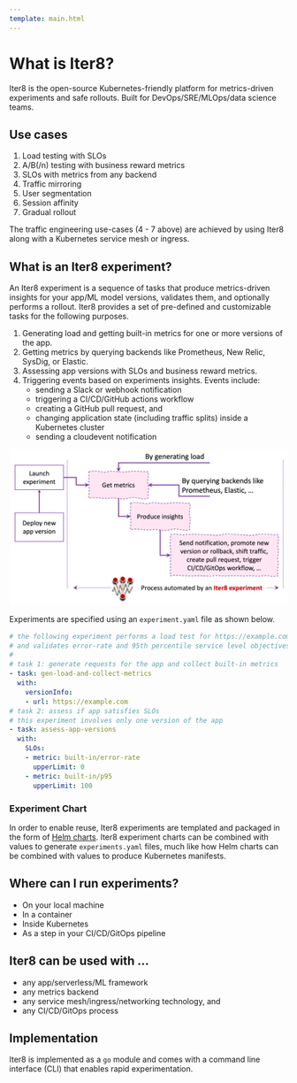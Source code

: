 ```yaml
---
template: main.html
---
```


# What is Iter8?
Iter8 is the open-source Kubernetes-friendly platform for metrics-driven experiments and safe rollouts. Built for DevOps/SRE/MLOps/data science teams.

## Use cases

1.  Load testing with SLOs
2.  A/B(/n) testing with business reward metrics
3.  SLOs with metrics from any backend
4.  Traffic mirroring
5.  User segmentation
6.  Session affinity
7.  Gradual rollout

The traffic engineering use-cases (4 - 7 above) are achieved by using Iter8 along with a Kubernetes service mesh or ingress.

## What is an Iter8 experiment?
An Iter8 experiment is a sequence of tasks that produce metrics-driven insights for your app/ML model versions, validates them, and optionally performs a rollout. Iter8 provides a set of pre-defined and customizable tasks for the following purposes.

1.  Generating load and getting built-in metrics for one or more versions of the app.
2.  Getting metrics by querying backends like Prometheus, New Relic, SysDig, or Elastic.
3.  Assessing app versions with SLOs and business reward metrics.
4.  Triggering events based on experiments insights. Events include:
      * sending a Slack or webhook notification
      * triggering a CI/CD/GitHub actions workflow
      * creating a GitHub pull request, and 
      * changing application state (including traffic splits) inside a Kubernetes cluster
      * sending a cloudevent notification

![Process automated by an Iter8 experiment](images/whatisiter8.png)

Experiments are specified using an `experiment.yaml` file as shown below.
```yaml
# the following experiment performs a load test for https://example.com
# and validates error-rate and 95th percentile service level objectives (SLOs)
# 
# task 1: generate requests for the app and collect built-in metrics
- task: gen-load-and-collect-metrics
  with:
    versionInfo:
    - url: https://example.com
# task 2: assess if app satisfies SLOs
# this experiment involves only one version of the app
- task: assess-app-versions
  with:
    SLOs:
    - metric: built-in/error-rate
      upperLimit: 0
    - metric: built-in/p95
      upperLimit: 100
```

### Experiment Chart
In order to enable reuse, Iter8 experiments are templated and packaged in the form of [Helm charts](https://helm.sh/docs/topics/charts/). Iter8 experiment charts can be combined with values to generate `experiments.yaml` files, much like how Helm charts can be combined with values to produce Kubernetes manifests.

## Where can I run experiments?

* On your local machine
* In a container
* Inside Kubernetes
* As a step in your CI/CD/GitOps pipeline

## Iter8 can be used with ...

  * any app/serverless/ML framework
  * any metrics backend
  * any service mesh/ingress/networking technology, and 
  * any CI/CD/GitOps process

## Implementation

Iter8 is implemented as a `go` module and comes with a command line interface (CLI) that enables rapid experimentation.
